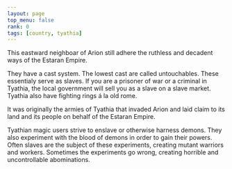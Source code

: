 ```yaml
---
layout: page
top_menu: false
rank: 0
tags: [country, tyathia]
---
```


This eastward neighboar of Arion still adhere the ruthless and decadent ways of the Estaran Empire.

They have a cast system.
The lowest cast are called untouchables. These essentialy serve as slaves.
If you are a prisoner of war or a criminal in Tyathia, the local government will sell you as
a slave on a slave market.
Tyathia also have fighting rings á la old rome.

It was originally the armies of Tyathia that invaded Arion and laid claim to its land
and its people on behalf of the Estaran Empire.

Tyathian magic users strive to enslave or otherwise harness demons.
They also experiment with the blood of demons in order to gain their powers.
Often slaves are the subject of these experiments, creating mutant warriors and workers.
Sometimes the experiments go wrong, creating horrible and uncontrollable abominations.


